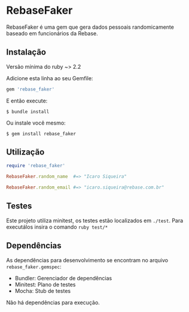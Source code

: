 # RebaseFaker

RebaseFaker é uma gem que gera dados pessoais randomicamente baseado em funcionários da Rebase.

## Instalação
Versão mínima do ruby ~> 2.2 

Adicione esta linha ao seu Gemfile:

```ruby
gem 'rebase_faker'
```

E então execute:

    $ bundle install

Ou instale você mesmo:

    $ gem install rebase_faker

## Utilização
```ruby
require 'rebase_faker'

RebaseFaker.random_name  #=> "Icaro Siqueira"

RebaseFaker.random_email #=> "icaro.siqueira@rebase.com.br"
```

## Testes
Este projeto utiliza minitest, os testes estão localizados em `./test`. Para executálos insira o comando `ruby test/*`

## Dependências
As dependências para desenvolvimento se encontram no arquivo `rebase_faker.gemspec`:
+ Bundler: Gerenciador de dependências
+ Minitest: Plano de testes
+ Mocha: Stub de testes

Não há dependências para execução.